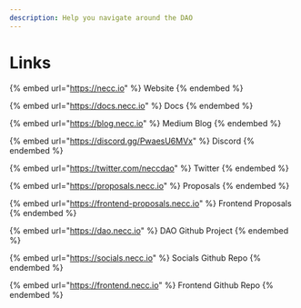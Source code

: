```yaml
---
description: Help you navigate around the DAO
---
```


# Links

{% embed url="https://necc.io" %}
Website
{% endembed %}

{% embed url="https://docs.necc.io" %}
Docs
{% endembed %}

{% embed url="https://blog.necc.io" %}
Medium Blog
{% endembed %}

{% embed url="https://discord.gg/PwaesU6MVx" %}
Discord
{% endembed %}

{% embed url="https://twitter.com/neccdao" %}
Twitter
{% endembed %}

{% embed url="https://proposals.necc.io" %}
Proposals
{% endembed %}

{% embed url="https://frontend-proposals.necc.io" %}
Frontend Proposals
{% endembed %}

{% embed url="https://dao.necc.io" %}
DAO Github Project
{% endembed %}

{% embed url="https://socials.necc.io" %}
Socials Github Repo
{% endembed %}

{% embed url="https://frontend.necc.io" %}
Frontend Github Repo
{% endembed %}
